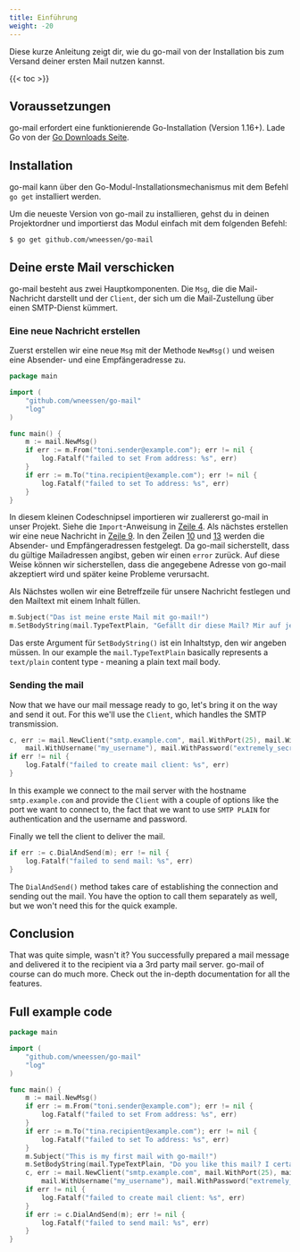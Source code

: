 ```yaml
---
title: Einführung
weight: -20
---
```


Diese kurze Anleitung zeigt dir, wie du go-mail von der Installation bis zum Versand deiner ersten Mail nutzen kannst.

<!--more-->

{{< toc >}}

## Voraussetzungen

go-mail erfordert eine funktionierende Go-Installation (Version 1.16+). Lade Go von der [Go Downloads Seite](https://go.dev/dl/).

## Installation

go-mail kann über den Go-Modul-Installationsmechanismus mit dem Befehl `go get` installiert werden.

Um die neueste Version von go-mail zu installieren, gehst du in deinen Projektordner und importierst das Modul einfach mit dem folgenden Befehl:

```shell
$ go get github.com/wneessen/go-mail
```

## Deine erste Mail verschicken

go-mail besteht aus zwei Hauptkomponenten. Die `Msg`, die die Mail-Nachricht darstellt und der `Client`, der sich um die Mail-Zustellung über einen SMTP-Dienst kümmert.

### Eine neue Nachricht erstellen

Zuerst erstellen wir eine neue `Msg` mit der Methode `NewMsg()` und weisen eine Absender- und eine Empfängeradresse zu.

```go
package main

import (
    "github.com/wneessen/go-mail"
    "log"
)

func main() {
    m := mail.NewMsg()
    if err := m.From("toni.sender@example.com"); err != nil {
        log.Fatalf("failed to set From address: %s", err)
    }
    if err := m.To("tina.recipient@example.com"); err != nil {
        log.Fatalf("failed to set To address: %s", err)
    }
}
```

In diesem kleinen Codeschnipsel importieren wir zuallererst go-mail in unser Projekt. Siehe die `Import`-Anweisung in [Zeile 4](#hl-1-4). Als nächstes erstellen wir eine neue Nachricht in [Zeile 9](#hl-1-9). In den Zeilen [10](#hl-1-10) und [13](#hl-1-13) werden die Absender- und Empfängeradressen festgelegt. Da go-mail sicherstellt, dass du gültige Mailadressen angibst, geben wir einen `error` zurück. Auf diese Weise können wir sicherstellen, dass die angegebene Adresse von go-mail akzeptiert wird und später keine Probleme verursacht.

Als Nächstes wollen wir eine Betreffzeile für unsere Nachricht festlegen und den Mailtext mit einem Inhalt füllen.

```go
m.Subject("Das ist meine erste Mail mit go-mail!")
m.SetBodyString(mail.TypeTextPlain, "Gefällt dir diese Mail? Mir auf jeden Fall!")
```

Das erste Argument für `SetBodyString()` ist ein Inhaltstyp, den wir angeben müssen. In our example the `mail.TypeTextPlain` basically represents a `text/plain` content type - meaning a plain text mail body.

### Sending the mail

Now that we have our mail message ready to go, let's bring it on the way and send it out. For this we'll use the `Client`, which handles the SMTP transmission.

```go
c, err := mail.NewClient("smtp.example.com", mail.WithPort(25), mail.WithSMTPAuth(mail.SMTPAuthPlain), 
    mail.WithUsername("my_username"), mail.WithPassword("extremely_secret_pass"))
if err != nil {
    log.Fatalf("failed to create mail client: %s", err)
}
```

In this example we connect to the mail server with the hostname `smtp.example.com` and provide the `Client` with a couple of options like the port we want to connect to, the fact that we want to use `SMTP PLAIN` for authentication and the username and password.

Finally we tell the client to deliver the mail.

```go
if err := c.DialAndSend(m); err != nil {
    log.Fatalf("failed to send mail: %s", err)
}
```

The `DialAndSend()` method takes care of establishing the connection and sending out the mail. You have the option to call them separately as well, but we won't need this for the quick example.

## Conclusion

That was quite simple, wasn't it? You successfully prepared a mail message and delivered it to the recipient via a 3rd party mail server. go-mail of course can do much more. Check out the in-depth documentation for all the features.

## Full example code

```go
package main

import (
    "github.com/wneessen/go-mail"
    "log"
)

func main() {
    m := mail.NewMsg()
    if err := m.From("toni.sender@example.com"); err != nil {
        log.Fatalf("failed to set From address: %s", err)
    }
    if err := m.To("tina.recipient@example.com"); err != nil {
        log.Fatalf("failed to set To address: %s", err)
    }
    m.Subject("This is my first mail with go-mail!")
    m.SetBodyString(mail.TypeTextPlain, "Do you like this mail? I certainly do!")
    c, err := mail.NewClient("smtp.example.com", mail.WithPort(25), mail.WithSMTPAuth(mail.SMTPAuthPlain),
        mail.WithUsername("my_username"), mail.WithPassword("extremely_secret_pass"))
    if err != nil {
        log.Fatalf("failed to create mail client: %s", err)
    }
    if err := c.DialAndSend(m); err != nil {
        log.Fatalf("failed to send mail: %s", err)
    }
}
```